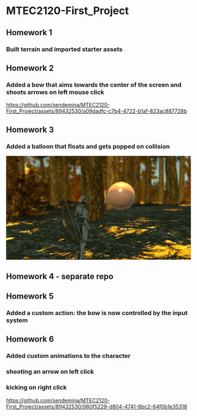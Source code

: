 # MTEC2120-First_Project
## Homework 1
### Built terrain and imported starter assets 

## Homework 2 
### Added a bow that aims towards the center of the screen and shoots arrows on left mouse click

https://github.com/sendemina/MTEC2120-First_Project/assets/89432530/a09dadfc-c7b4-4722-b1af-823ac887728b


## Homework 3
### Added a balloon that floats and gets popped on collision

![alt text](Recordings/image_004_0000.jpg)

## Homework 4 - separate repo

## Homework 5
### Added a custom action: the bow is now controlled by the input system

## Homework 6
### Added custom animations to the character 
### shooting an arrow on left click
### kicking on right click

https://github.com/sendemina/MTEC2120-First_Project/assets/89432530/980f5229-d804-4741-8bc2-64f0b1e35318


